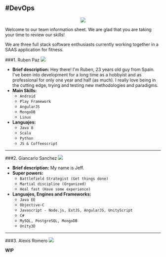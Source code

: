 #DevOps
---

<p align="center">
  <img src="http://s14.postimg.org/tbb9yovk1/Sin_t_tulo.jpg"/>
</p>

Welcome to our team information sheet. We are glad that you are taking your time to review our skills!

We are three full stack software enthusiasts currently working together in a SAAS application for fitness.

###1. Ruben Paz
![](https://gravatar.com/avatar/6442fc1bfaf540eeb650ae4691255f01?size=165.0000035762787)
* **Brief description:**
  Hey there! I'm Ruben, 23 years old guy from Spain. I've been into development for a long time as a hobbyist and as professional for only one year and half (as much). I really love being in the cutting edge, trying and testing new methodologies and paradigms.
* **Main Skills:** 
  - `Android`
  - `Play Framework`
  - `AngularJS`
  - `MongoDB`
  - `Linux`
* **Languajes:**
  - `Java 8`
  - `Scala`
  - `Python`
  - `JS & Coffeescript`

---

###2. Giancarlo Sanchez
![](http://i.ytimg.com/vi/b0Y9exbvqTs/hqdefault.jpg)

* **Brief description:**
  My name is Jeff.
* **Super powers:** 
  - `Battlefield Strategist (Get things done)`
  - `Martial discipline (Organized)`
  - `Heal fast (Have some experience)`
* **Languajes, Engines and Frameworks:**
  - `Java EE`
  - `Objective-C`
  - `Javascript - Node.js, ExtJS, AngularJS, UnityScript`
  - `C#`
  - `MySQL, PostgreSQL, MongoDB`
  - `Unity3D`

---

###3. Alexis Romero
![](https://media.licdn.com/mpr/mpr/shrink_200_200/p/6/000/1bd/3d4/0b366bb.jpg)

**WIP**
